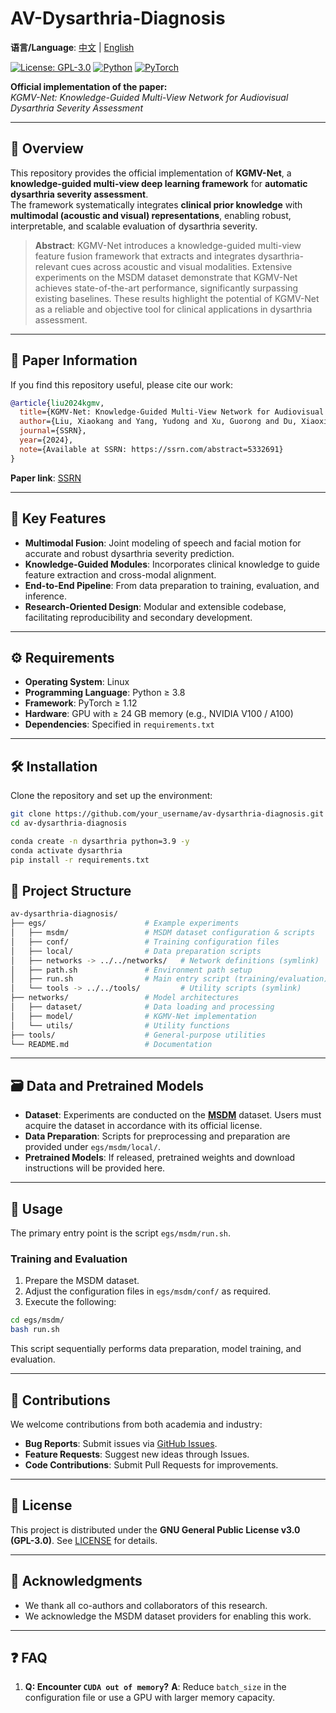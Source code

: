 # AV-Dysarthria-Diagnosis

**语言/Language**: [中文](README.md) | [English](README_EN.md)

[![License: GPL-3.0](https://img.shields.io/badge/License-GPLv3-blue.svg)](https://www.gnu.org/licenses/gpl-3.0) 
[![Python](https://img.shields.io/badge/Python-3.8%2B-blue)](https://www.python.org/) 
[![PyTorch](https://img.shields.io/badge/PyTorch-1.12%2B-red)](https://pytorch.org/)

**Official implementation of the paper:**  
*KGMV-Net: Knowledge-Guided Multi-View Network for Audiovisual Dysarthria Severity Assessment*

---

## 📌 Overview

This repository provides the official implementation of **KGMV-Net**, a **knowledge-guided multi-view deep learning framework** for **automatic dysarthria severity assessment**.  
The framework systematically integrates **clinical prior knowledge** with **multimodal (acoustic and visual) representations**, enabling robust, interpretable, and scalable evaluation of dysarthria severity.  

> **Abstract**: KGMV-Net introduces a knowledge-guided multi-view feature fusion framework that extracts and integrates dysarthria-relevant cues across acoustic and visual modalities. Extensive experiments on the MSDM dataset demonstrate that KGMV-Net achieves state-of-the-art performance, significantly surpassing existing baselines. These results highlight the potential of KGMV-Net as a reliable and objective tool for clinical applications in dysarthria assessment.

---

## 📖 Paper Information

If you find this repository useful, please cite our work:

```bibtex
@article{liu2024kgmv,
  title={KGMV-Net: Knowledge-Guided Multi-View Network for Audiovisual Dysarthria Severity Assessment},
  author={Liu, Xiaokang and Yang, Yudong and Xu, Guorong and Du, Xiaoxia and Su, Rongfeng and Wang, Lan and Yan, Nan},
  journal={SSRN},
  year={2024},
  note={Available at SSRN: https://ssrn.com/abstract=5332691}
}
```

**Paper link**: [SSRN](https://ssrn.com/abstract=5332691)

---

## 🚀 Key Features

* **Multimodal Fusion**: Joint modeling of speech and facial motion for accurate and robust dysarthria severity prediction.
* **Knowledge-Guided Modules**: Incorporates clinical knowledge to guide feature extraction and cross-modal alignment.
* **End-to-End Pipeline**: From data preparation to training, evaluation, and inference.
* **Research-Oriented Design**: Modular and extensible codebase, facilitating reproducibility and secondary development.

---

## ⚙️ Requirements

* **Operating System**: Linux
* **Programming Language**: Python ≥ 3.8
* **Framework**: PyTorch ≥ 1.12
* **Hardware**: GPU with ≥ 24 GB memory (e.g., NVIDIA V100 / A100)
* **Dependencies**: Specified in `requirements.txt`

---

## 🛠️ Installation

Clone the repository and set up the environment:

```bash
git clone https://github.com/your_username/av-dysarthria-diagnosis.git
cd av-dysarthria-diagnosis

conda create -n dysarthria python=3.9 -y
conda activate dysarthria
pip install -r requirements.txt
```


## 📁 Project Structure

```bash
av-dysarthria-diagnosis/
├── egs/                      # Example experiments
│   ├── msdm/                 # MSDM dataset configuration & scripts
│   ├── conf/                 # Training configuration files
│   ├── local/                # Data preparation scripts
│   ├── networks -> ../../networks/   # Network definitions (symlink)
│   ├── path.sh               # Environment path setup
│   ├── run.sh                # Main entry script (training/evaluation)
│   └── tools -> ../../tools/         # Utility scripts (symlink)
├── networks/                 # Model architectures
│   ├── dataset/              # Data loading and processing
│   ├── model/                # KGMV-Net implementation
│   └── utils/                # Utility functions
├── tools/                    # General-purpose utilities
└── README.md                 # Documentation
```

---

## 🗃️ Data and Pretrained Models

* **Dataset**: Experiments are conducted on the **[MSDM](https://huanraozhineng1.github.io/MSDM/)**  dataset. Users must acquire the dataset in accordance with its official license.
* **Data Preparation**: Scripts for preprocessing and preparation are provided under `egs/msdm/local/`.
* **Pretrained Models**: If released, pretrained weights and download instructions will be provided here.

---

## 🚀 Usage

The primary entry point is the script `egs/msdm/run.sh`.

### Training and Evaluation

1. Prepare the MSDM dataset.
2. Adjust the configuration files in `egs/msdm/conf/` as required.
3. Execute the following:

```bash
cd egs/msdm/
bash run.sh
```

This script sequentially performs data preparation, model training, and evaluation.

---

## 🤝 Contributions

We welcome contributions from both academia and industry:

* **Bug Reports**: Submit issues via [GitHub Issues](../../issues).
* **Feature Requests**: Suggest new ideas through Issues.
* **Code Contributions**: Submit Pull Requests for improvements.

---

## 📄 License

This project is distributed under the **GNU General Public License v3.0 (GPL-3.0)**. See [LICENSE](LICENSE) for details.

---

## 🙏 Acknowledgments

* We thank all co-authors and collaborators of this research.
* We acknowledge the MSDM dataset providers for enabling this work.

---

## ❓ FAQ

1. **Q: Encounter `CUDA out of memory`?**
   **A**: Reduce `batch_size` in the configuration file or use a GPU with larger memory capacity.

